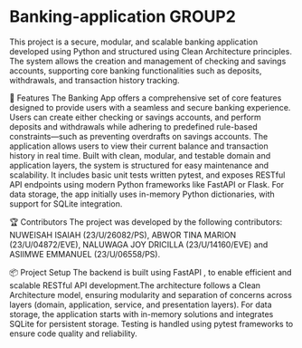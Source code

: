 # Banking-application GROUP2
This project is a secure, modular, and scalable banking application developed using Python and structured using Clean Architecture principles. The system allows the creation and management of checking and savings accounts, supporting core banking functionalities such as deposits, withdrawals, and transaction history tracking.

🚀 Features
The Banking App offers a comprehensive set of core features designed to provide users with a seamless and secure banking experience. Users can create either checking or savings accounts, and perform deposits and withdrawals while adhering to predefined rule-based constraints—such as preventing overdrafts on savings accounts. The application allows users to view their current balance and transaction history in real time. Built with clean, modular, and testable domain and application layers, the system is structured for easy maintenance and scalability. It includes basic unit tests written pytest, and exposes RESTful API endpoints using modern Python frameworks like FastAPI or Flask. For data storage, the app initially uses in-memory Python dictionaries, with support for SQLite integration.

🏆 Contributors The project was developed by the following contributors: NUWEISAH ISAIAH (23/U/26082/PS), ABWOR TINA MARION (23/U/04872/EVE),  NALUWAGA JOY DRICILLA (23/U/14160/EVE) and ASIIMWE EMMANUEL (23/U/06558/PS). 

📦 Project Setup 
The backend is built using FastAPI , to enable efficient and scalable RESTful API development.The architecture follows a Clean Architecture model, ensuring modularity and separation of concerns across layers (domain, application, service, and presentation layers). For data storage, the application starts with in-memory solutions and integrates SQLite for persistent storage. Testing is handled using pytest frameworks to ensure code quality and reliability. 


